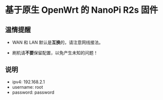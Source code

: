# 基于原生 OpenWrt 的 NanoPi R2s 固件

## 温情提醒

- WAN 和 LAN 默认是**互换**的，请注意网线接法。

- 刷机请**不要**保留配置，以免产生未知的问题！

## 说明

- ipv4: 192.168.2.1
- username: root
- password: password
